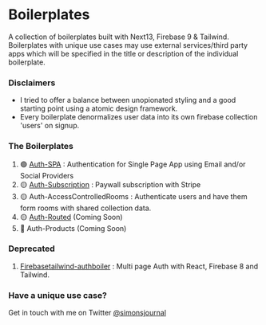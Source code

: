 # Boilerplates

A collection of boilerplates built with Next13, Firebase 9 & Tailwind. Boilerplates with unique use cases may use external services/third party apps which will be specified in the title or description of the individual boilerplate.

### Disclaimers

- I tried to offer a balance between unopionated styling and a good starting point using a atomic design framework.
- Every boilerplate denormalizes user data into its own firebase collection 'users' on signup.

### The Boilerplates

1. 🟢 [Auth-SPA](https://github.com/simoncarriere/Auth-SPA-N13F9) : Authentication for Single Page App using Email and/or Social Providers
2. 🟡 [Auth-Subscription](https://github.com/simoncarriere/Paywall-subscription-N13F9) : Paywall subscription with Stripe
3. 🟡 Auth-AccessControlledRooms : Authenticate users and have them form rooms with shared collection data.
4. 🟡 [Auth-Routed](https://github.com/simoncarriere/Auth-Routed-N13F9) (Coming Soon)
5. 🔴 Auth-Products (Coming Soon)

### Deprecated

1. [Firebasetailwind-authboiler](https://github.com/simoncarriere/firebasetailwind-authboiler) : Multi page Auth with React, Firebase 8 and Tailwind.

### Have a unique use case?

Get in touch with me on Twitter [@simonsjournal](https://twitter.com/simonsjournal)
